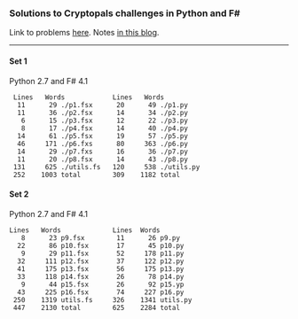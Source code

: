 
### Solutions to Cryptopals challenges in Python and F#

Link to problems [here](https://cryptopals.com/). Notes [in this blog](http://learning.tarokuriyama.com/search?q=cryptopals&max-results=20&by-date=true).

<hr> 

#### Set 1

Python 2.7 and F# 4.1

     Lines   Words            Lines   Words
      11      29 ./p1.fsx      20      49 ./p1.py
      11      36 ./p2.fsx      14      34 ./p2.py
       6      15 ./p3.fsx      12      22 ./p3.py
       8      17 ./p4.fsx      14      40 ./p4.py
      14      61 ./p5.fsx      19      57 ./p5.py
      46     171 ./p6.fxs      80     363 ./p6.py
      14      29 ./p7.fxs      16      36 ./p7.py
      11      20 ./p8.fsx      14      43 ./p8.py
     131     625 ./utils.fs   120     538 ./utils.py
     252    1003 total        309    1182 total

#### Set 2

Python 2.7 and F# 4.1
     
    Lines   Words             Lines  Words
       8      23 p9.fsx        11      26 p9.py
      22      86 p10.fsx       17      45 p10.py
       9      29 p11.fsx       52     178 p11.py
      32     111 p12.fsx       37     122 p12.py
      41     175 p13.fsx       56     175 p13.py
      33     118 p14.fsx       26      78 p14.py
       9      44 p15.fsx       26      92 p15.yp
      43     225 p16.fsx       74     227 p16.py
     250    1319 utils.fs     326    1341 utils.py
     447    2130 total        625    2284 total

